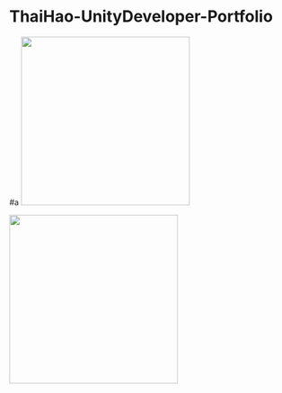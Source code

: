 # ThaiHao-UnityDeveloper-Portfolio
#a
<img  src = "https://github.com/lseanl03/ThaiHao-UnityDeveloper-Portfolio/issues/2#issue-3134775087" width="300" height = "300">

<img  src = "[https://github.com/lseanl03/ThaiHao-UnityDeveloper-Portfolio/issues/2#issue-3134775087](https://github.com/lseanl03/ThaiHao-UnityDeveloper-Portfolio/issues/2#issuecomment-2960524024)" width="300" height = "300">
